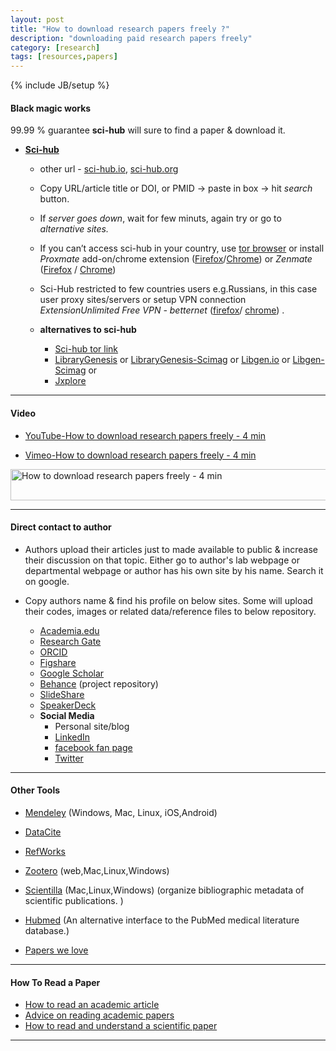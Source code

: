 ```yaml
---
layout: post
title: "How to download research papers freely ?"
description: "downloading paid research papers freely"
category: [research]
tags: [resources,papers]
---
```

{% include JB/setup %}


#### Black magic works
99.99 % guarantee **sci-hub** will sure to find a paper & download it.

* **[Sci-hub](http://sci-hub.cc/ "Sci-hub New homepage")**

	* other url - [sci-hub.io](http://sci-hub.io/ "Sci-hub IO"), [sci-hub.org](http://sci-hub.org/ "Sci-hub org")
	* Copy URL/article title or DOI, or PMID -> paste in box -> hit *search* button.
	* If *server goes down*, wait for few minuts, again try or go to *alternative sites.*
	* If you can’t access sci-hub in your country, use [tor browser](https://www.torproject.org/projects/torbrowser.html.en) or install *Proxmate* add-on/chrome extension ([Firefox](https://addons.mozilla.org/en-US/firefox/addon/proxmate/ "Proxmate firefox add-On")/[Chrome](https://chrome.google.com/webstore/detail/proxmate/ifalmiidchkjjmkkbkoaibpmoeichmki "Proxmate Chrome extension")) or *Zenmate* ([Firefox](https://addons.mozilla.org/en-us/firefox/addon/zenmate-security-privacy-vpn/) / [Chrome](https://chrome.google.com/webstore/detail/zenmate-security-privacy/fdcgdnkidjaadafnichfpabhfomcebme?hl=en))
	* Sci-Hub restricted to few countries users e.g.Russians, in this case user proxy sites/servers or setup VPN connection *ExtensionUnlimited Free VPN - betternet* ([firefox](https://addons.mozilla.org/en-us/firefox/addon/unlimited-free-vpn-betternet/?src=search)/ [chrome](https://chrome.google.com/webstore/detail/unlimited-free-vpn-better/gjknjjomckknofjidppipffbpoekiipm?hl=en)) .
	
	* **alternatives to sci-hub**
		* [Sci-hub tor link](scihub22266oqcxt.onion "Sci-hub tor access link")
		* [LibraryGenesis](http://gen.lib.rus.ec/) or [LibraryGenesis-Scimag](http://libgen.org/scimag/ "Libgen homepage") or [Libgen.io](http://libgen.io/) or [Libgen-Scimag](http://93.174.95.27/scimag/) or 
		* [Jxplore](http://jxplore.com/ "Jxplore homepage")

-----
	
#### Video

* [YouTube-How to download research papers freely - 4 min](https://youtu.be/4c6BloRfFvc)

* [Vimeo-How to download research papers freely - 4 min](https://vimeo.com/142993354)

	
<a href="https://youtu.be/4c6BloRfFvc"> <img src="http://img.youtube.com/vi/4c6BloRfFvc/0.jpg" 
alt="How to download research papers freely - 4 min" width="700" height="50" border="0" /></a>
	
-----
		
#### Direct contact to author
* Authors upload their articles just to made available to public & increase their discussion on that topic.
Either go to author's lab webpage or departmental webpage or author has his own site by his name. Search it on google.

* Copy authors name & find his profile on below sites.
Some will upload their codes, images or related data/reference files to below repository.
	* [Academia.edu](https://www.academia.edu/)
	* [Research Gate](https://www.researchgate.net/)
	* [ORCID](http://orcid.org/ "open, non-profit, community-based effort to provide a registry of unique researcher identifiers and a transparent method of linking research activities and outputs to these identifiers.")
	* [Figshare](http://figshare.com/ "manage your research in the cloud and control who you share it with or make it publicly available and citable ")
	* [Google Scholar](https://scholar.google.co.in/)
	* [Behance](https://www.behance.net/) (project repository)
	* [SlideShare](http://www.slideshare.net/ "Slideshare homepage")
	* [SpeakerDeck](https://speakerdeck.com/ "SpeakerDeck homepage")
	* **Social Media**
		* Personal site/blog
		* [LinkedIn](https://www.linkedin.com/ "LinkedIn homepage")
		* [facebook fan page](https://www.facebook.com/ "facebook homepage")
		* [Twitter](https://twitter.com/ "twitter homepage")

-----
	
#### Other Tools
* [Mendeley](https://www.mendeley.com/ "Mendeley homepage") (Windows, Mac, Linux, iOS,Android)
* [DataCite](https://www.datacite.org/ "establish easier access to research data on the Internet, increase acceptance of research data as legitimate, citable contributions to the scholarly record, support data archiving that will permit results to be verified and re-purposed for future study.")
* [RefWorks](https://www.refworks.com/ "an online research management, writing and collaboration tool -- is designed to help researchers easily gather, manage, store and share all types of information, as well as generate citations and bibliographies")
* [Zootero](https://www.zotero.org/ "Zootero homepage") (web,Mac,Linux,Windows)
* [Scientilla](http://www.scientilla.net/ "Scientilla homepage") (Mac,Linux,Windows) (organize bibliographic metadata of scientific publications. )
* [Hubmed](http://git.macropus.org/hubmed/ "Hubmed homepage") (An alternative interface to the PubMed medical literature database.)

* [Papers we love](https://github.com/papers-we-love/papers-we-love "Papers from the computer science community to read and discus")

-----

#### How To Read a Paper
* [How to read an academic article](http://organizationsandmarkets.com/2010/08/31/how-to-read-an-academic-article/)
* [Advice on reading academic papers](http://www4.ncsu.edu/~akmassey/posts/2012-02-15-advice-on-reading-academic-papers.html)
* [How to read and understand a scientific paper](http://violentmetaphors.com/2013/08/25/how-to-read-and-understand-a-scientific-paper-2/)

-----
